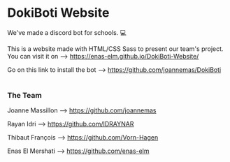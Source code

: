 # DokiBoti Website

We've made a discord bot for schools. 💻

This is a website made with HTML/CSS Sass to present our team's project.
You can visit it on --> https://enas-elm.github.io/DokiBoti-Website/


Go on this link to install the bot --> https://github.com/joannemas/DokiBoti <br /><br />



### The Team 

Joanne Massillon --> https://github.com/joannemas

Rayan Idri --> https://github.com/IDRAYNAR

Thibaut François --> https://github.com/Vorn-Hagen

Enas El Mershati --> https://github.com/enas-elm
